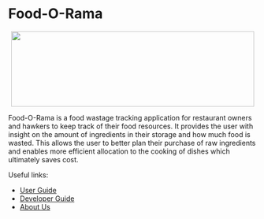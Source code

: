 # Food-O-Rama
<p align="center">
  <img width="493" height="153" src="https://user-images.githubusercontent.com/69526313/138156694-3a7ccb62-2a06-4adc-b272-badde4bc6230.png">
</p>

Food-O-Rama is a food wastage tracking application for restaurant owners and hawkers to 
keep track of their food resources. It provides the user with insight on the amount of ingredients 
in their storage and how much food is wasted. This allows the user to better plan their 
purchase of raw ingredients and enables more efficient allocation to the cooking of dishes which ultimately saves cost.

Useful links:
* [User Guide](UserGuide.md)
* [Developer Guide](DeveloperGuide.md)
* [About Us](AboutUs.md)
